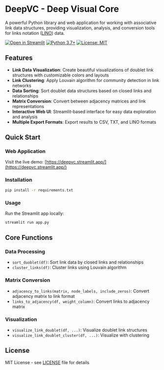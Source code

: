 # DeepVC - Deep Visual Core

A powerful Python library and web application for working with associative link data structures, providing visualization, analysis, and conversion tools for links notation (<a href='https://github.com/linksplatform/Protocols.Lino'>LINO</a>) data.

[![Open in Streamlit](https://static.streamlit.io/badges/streamlit_badge_black_white.svg)](https://deepvc.streamlit.app/)
[![Python 3.7+](https://img.shields.io/badge/python-3.7+-blue.svg)](https://www.python.org/downloads/)
[![License: MIT](https://img.shields.io/badge/License-MIT-yellow.svg)](LICENSE)

## Features

- **Link Data Visualization**: Create beautiful visualizations of doublet link structures with customizable colors and layouts
- **Link Clustering**: Apply Louvain algorithm for community detection in link networks
- **Data Sorting**: Sort doublet data structures based on closed links and relationships
- **Matrix Conversion**: Convert between adjacency matrices and link representations
- **Interactive Web UI**: Streamlit-based interface for easy data exploration and analysis
- **Multiple Export Formats**: Export results to CSV, TXT, and LINO formats

## Quick Start

### Web Application

Visit the live demo: [https://deepvc.streamlit.app/](https://deepvc.streamlit.app/)

### Installation

```bash
pip install -r requirements.txt
```

### Usage

Run the Streamlit app locally:
```bash
streamlit run app.py
```

## Core Functions

### Data Processing
- `sort_duoblet(df)`: Sort link data by closed links and relationships
- `cluster_links(df)`: Cluster links using Louvain algorithm

### Matrix Conversion
- `adjacency_to_links(matrix, node_labels, include_zeros)`: Convert adjacency matrix to link format
- `links_to_adjacency(df, weight_column)`: Convert links to adjacency matrix

### Visualization
- `visualize_link_doublet(df, ...)`: Visualize doublet link structures
- `visualize_link_doublet_cluster(df, ...)`: Visualize with clustering

## License

MIT License - see [LICENSE](LICENSE) file for details
